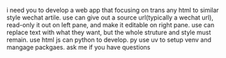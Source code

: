 i need you to develop a web app  that focusing on trans any html to similar style wechat artile. use can give out a source url(typically a wechat url), read-only it out on left pane, and make it editable on right pane. use can replace text with what they want, but the whole struture and style must remain. use html js can python to develop. py use uv to setup venv and mangage packgaes. ask me if you have questions
